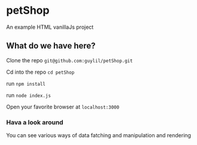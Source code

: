 # petShop
An example HTML vanillaJs project

## What do we have here?

Clone the repo `git@github.com:guylil/petShop.git`

Cd into the repo `cd petShop`

run `npm install`

run `node index.js`

Open your favorite browser at `localhost:3000`

### Hava a look around

You can see various ways of data fatching and manipulation and rendering 
